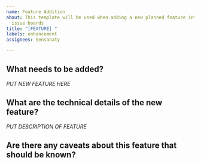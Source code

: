 ```yaml
---
name: Feature Addition
about: This template will be used when adding a new planned feature into the project
  issue boards
title: "[FEATURE] "
labels: enhancement
assignees: Sensanaty

---
```


## What needs to be added?
*PUT NEW FEATURE HERE*

## What are the technical details of the new feature?
*PUT DESCRIPTION OF FEATURE*

## Are there any caveats about this feature that should be known?
